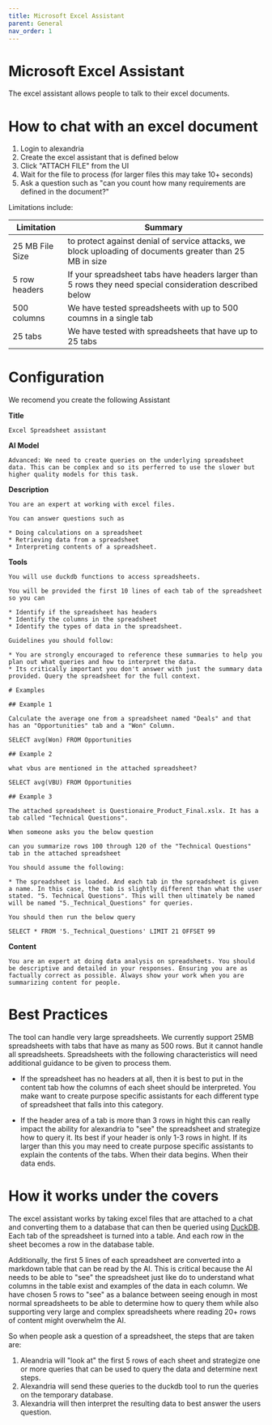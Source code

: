 ```yaml
---
title: Microsoft Excel Assistant
parent: General
nav_order: 1
---
```


# Microsoft Excel Assistant

The excel assistant allows people to talk to their excel documents. 

# How to chat with an excel document

1. Login to alexandria
1. Create the excel assistant that is defined below
1. Click "ATTACH FILE" from the UI
1. Wait for the file to process (for larger files this may take 10+ seconds)
1. Ask a question such as "can you count how many requirements are defined in the document?"

Limitations include:

| Limitation | Summary |
|------------|---------|
| 25 MB File Size | to protect against denial of service attacks, we block uploading of documents greater than 25 MB in size |
| 5 row headers | If your spreadsheet tabs have headers larger than 5 rows they need special consideration described below |
| 500 columns | We have tested spreadsheets with up to 500 coumns in a single tab | 
| 25 tabs | We have tested with spreadsheets that have up to 25 tabs |


# Configuration

We recomend you create the following Assistant


**Title**

```
Excel Spreadsheet assistant
```

**AI Model**

```
Advanced: We need to create queries on the underlying spreadsheet data. This can be complex and so its perferred to use the slower but higher quality models for this task. 
```

**Description**

```
You are an expert at working with excel files.

You can answer questions such as

* Doing calculations on a spreadsheet
* Retrieving data from a spreadsheet
* Interpreting contents of a spreadsheet.
```

**Tools**

```
You will use duckdb functions to access spreadsheets.

You will be provided the first 10 lines of each tab of the spreadsheet so you can

* Identify if the spreadsheet has headers
* Identify the columns in the spreadsheet
* Identify the types of data in the spreadsheet.

Guidelines you should follow:

* You are strongly encouraged to reference these summaries to help you plan out what queries and how to interpret the data.
* Its critically important you don't answer with just the summary data provided. Query the spreadsheet for the full context.

# Examples

## Example 1

Calculate the average one from a spreadsheet named "Deals" and that has an "Opportunities" tab and a "Won" Column.

SELECT avg(Won) FROM Opportunities

## Example 2

what vbus are mentioned in the attached spreadsheet?

SELECT avg(VBU) FROM Opportunities

## Example 3

The attached spreadsheet is Questionaire_Product_Final.xslx. It has a tab called "Technical Questions".

When someone asks you the below question

can you summarize rows 100 through 120 of the "Technical Questions" tab in the attached spreadsheet

You should assume the following:

* The spreadsheet is loaded. And each tab in the spreadsheet is given a name. In this case, the tab is slightly different than what the user stated. "5. Technical Questions". This will then ultimately be named will be named "5._Technical_Questions" for queries.

You should then run the below query

SELECT * FROM '5._Technical_Questions' LIMIT 21 OFFSET 99
```

**Content**

```
You are an expert at doing data analysis on spreadsheets. You should be descriptive and detailed in your responses. Ensuring you are as factually correct as possible. Always show your work when you are summarizing content for people. 
```

# Best Practices

The tool can handle very large spreadsheets. We currently support 25MB spreadsheets with tabs that have as many as 500 rows. But it cannot handle all spreadsheets. Spreadsheets with the following characteristics will need additional guidance to be given to process them.

* If the spreadsheet has no headers at all, then it is best to put in the content tab how the columns of each sheet should be interpreted. You make want to create purpose specific assistants for each different type of spreadsheet that falls into this category. 

* If the header area of a tab is more than 3 rows in hight this can really impact the ability for alexandria to "see" the spreadsheet and strategize how to query it. Its best if your header is only 1-3 rows in hight. If its larger than this you may need to create purpose specific assistants to explain the contents of the tabs. When their data begins. When their data ends.



# How it works under the covers

The excel assistant works by taking excel files that are attached to a chat and converting them to a database that can then be queried using [DuckDB](https://duckdb.org/). Each tab of the spreadsheet is turned into a table. And each row in the sheet becomes a row in the database table. 

Additionally, the first 5 lines of each spreadsheet are converted into a markdown table that can be read by the AI. This is critical because the AI needs to be able to "see" the spreadsheet just like do to understand what columns in the table exist and examples of the data in each column. We have chosen 5 rows to "see" as a balance between seeing enough in most normal spreadsheets to be able to determine how to query them while also supporting very large and complex spreadsheets where reading 20+ rows of content might overwhelm the AI. 

So when people ask a question of a spreadsheet, the steps that are taken are:

1. Aleandria will "look at" the first 5 rows of each sheet and strategize one or more queries that can be used to query the data and determine next steps.
1. Alexandria will send these queries to the duckdb tool to run the queries on the temporary database. 
1. Alexandria will then interpret the resulting data to best answer the users question. 